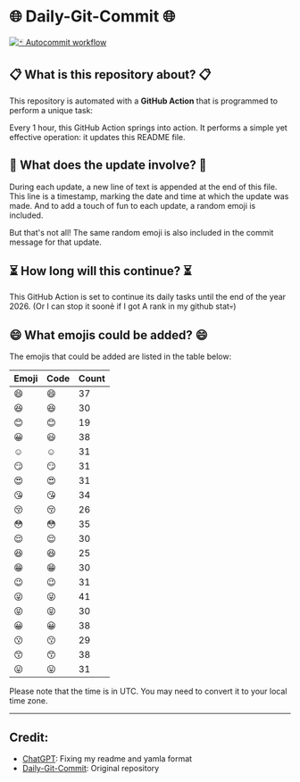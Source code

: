 # 🌐 Daily-Git-Commit 🌐

[![🃏 Autocommit workflow](https://github.com/kleqing/git-auto-commit/actions/workflows/main.yaml/badge.svg?event=check_run)](https://github.com/kleqing/git-auto-commit/actions/workflows/main.yaml)

## 📋 What is this repository about? 📋

This repository is automated with a **GitHub Action** that is programmed to perform a unique task:

Every 1 hour, this GitHub Action springs into action. It performs a simple yet effective operation: it updates this README file.

## 🔄 What does the update involve? 🔄

During each update, a new line of text is appended at the end of this file. This line is a timestamp, marking the date and time at which the update was made. And to add a touch of fun to each update, a random emoji is included.

But that's not all! The same random emoji is also included in the commit message for that update.

## ⏳ How long will this continue? ⏳

This GitHub Action is set to continue its daily tasks until the end of the year 2026. (Or I can stop it soonẻ if I got A rank in my github stat💀)

## 😄 What emojis could be added? 😄

The emojis that could be added are listed in the table below:

| Emoji | Code | Count |
| --- | --- | --- |
| 😄 | :smile: | 37 |
| 😆 | :laughing: | 30 |
| 😊 | :blush: | 19 |
| 😀 | :smiley: | 38 |
| ☺️ | :relaxed: | 31 |
| 😏 | :smirk: | 31 |
| 😍 | :heart_eyes: | 31 |
| 😘 | :kissing_heart: | 34 |
| 😚 | :kissing_closed_eyes: | 26 |
| 😳 | :flushed: | 35 |
| 😌 | :relieved: | 30 |
| 😆 | :satisfied: | 25 |
| 😁 | :grin: | 30 |
| 😉 | :wink: | 31 |
| 😜 | :stuck_out_tongue_winking_eye: | 41 |
| 😝 | :stuck_out_tongue_closed_eyes: | 30 |
| 😀 | :grinning: | 38 |
| 😗 | :kissing: | 29 |
| 😙 | :kissing_smiling_eyes: | 38 |
| 😛 | :stuck_out_tongue: | 31 |

Please note that the time is in UTC. You may need to convert it to your local time zone.

---

## Credit:

- [ChatGPT](chatgpt.com): Fixing my readme and yamla format
- [Daily-Git-Commit](https://github.com/diegomarty/daily-git-commit): Original repository

